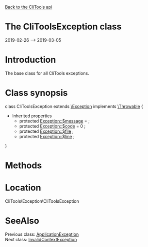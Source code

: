 [Back to the CliTools api](https://github.com/lingtalfi/CliTools/blob/master/doc/api/CliTools.md)



The CliToolsException class
================
2019-02-26 --> 2019-03-05






Introduction
============

The base class for all CliTools exceptions.



Class synopsis
==============


class <span class="pl-k">CliToolsException</span> extends [\Exception](http://php.net/manual/en/class.exception.php) implements [\Throwable](http://php.net/manual/en/class.throwable.php) {

- Inherited properties
    - protected  [Exception::$message](#property-message) =  ;
    - protected  [Exception::$code](#property-code) = 0 ;
    - protected  [Exception::$file](#property-file) ;
    - protected  [Exception::$line](#property-line) ;

}






Methods
==============






Location
=============
CliTools\Exception\CliToolsException


SeeAlso
==============
Previous class: [ApplicationException](https://github.com/lingtalfi/CliTools/blob/master/doc/api/CliTools/Exception/ApplicationException.md)<br>Next class: [InvalidContextException](https://github.com/lingtalfi/CliTools/blob/master/doc/api/CliTools/Exception/InvalidContextException.md)<br>
